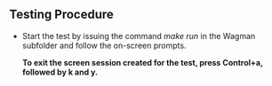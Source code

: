 ## Testing Procedure
*   Start the test by issuing the command *make run* in the Wagman subfolder
    and follow the on-screen prompts.

    __To exit the screen session created for the test, press Control+a, followed by k and y.__
